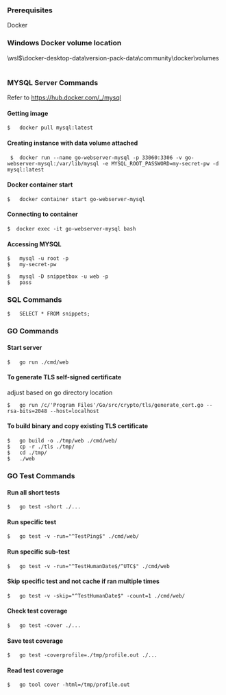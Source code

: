 ### Prerequisites

Docker

### Windows Docker volume location

\\wsl$\docker-desktop-data\version-pack-data\community\docker\volumes

#

### MYSQL Server Commands

Refer to https://hub.docker.com/_/mysql

#### Getting image

```shell
$   docker pull mysql:latest
```

#### Creating instance with data volume attached

```shell
 $  docker run --name go-webserver-mysql -p 33060:3306 -v go-webserver-mysql:/var/lib/mysql -e MYSQL_ROOT_PASSWORD=my-secret-pw -d mysql:latest
```

#### Docker container start

```shell
$   docker container start go-webserver-mysql
```

#### Connecting to container

```shell
$  docker exec -it go-webserver-mysql bash 
```

#### Accessing MYSQL 

```shell
$   mysql -u root -p
$   my-secret-pw
```

```shell
$   mysql -D snippetbox -u web -p
$   pass
```

### SQL Commands

```shell
$   SELECT * FROM snippets;
```

### GO Commands

#### Start server

```shell
$   go run ./cmd/web
```

#### To generate TLS self-signed certificate

adjust based on go directory location

```shell
$   go run /c/'Program Files'/Go/src/crypto/tls/generate_cert.go --rsa-bits=2048 --host=localhost
```

#### To build binary and copy existing TLS certificate

```shell
$   go build -o ./tmp/web ./cmd/web/
$   cp -r ./tls ./tmp/
$   cd ./tmp/
$   ./web
```


### GO Test Commands

#### Run all short tests

```shell
$   go test -short ./...
```

#### Run specific test

```shell
$   go test -v -run="^TestPing$" ./cmd/web/
```

#### Run specific sub-test

```shell
$   go test -v -run="^TestHumanDate$/^UTC$" ./cmd/web
```

#### Skip specific test and not cache if ran multiple times

```shell
$   go test -v -skip="^TestHumanDate$" -count=1 ./cmd/web/
```

#### Check test coverage

```shell
$   go test -cover ./...
```

#### Save test coverage

```shell
$   go test -coverprofile=./tmp/profile.out ./...
```

#### Read test coverage

```shell
$   go tool cover -html=/tmp/profile.out
```